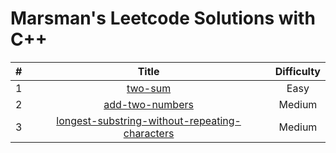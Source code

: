 # Marsman's Leetcode Solutions with C++

|   #   |                        Title                        | Difficulty |
| :---: | :-------------------------------------------------: | :--------: |
|   1   |                    [two-sum][1]                     |    Easy    |
|   2   |                [add-two-numbers][2]                 |   Medium   |
|   3   | [longest-substring-without-repeating-characters][3] |   Medium   |

[1]: https://leetcode.com/problems/two-sum
[2]: https://leetcode.com/problems/add-two-numbers
[3]: https://leetcode.com/problems/longest-substring-without-repeating-characters/